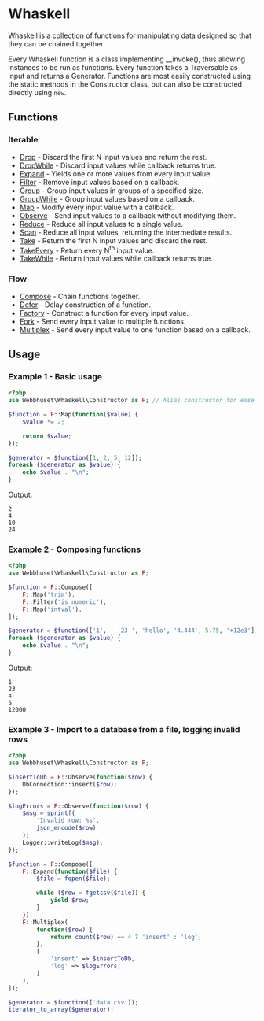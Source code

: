 # Whaskell

Whaskell is a collection of functions for manipulating data designed so that they can be chained together.

Every Whaskell function is a class implementing \_\_invoke(), thus allowing instances to be run as functions.
Every function takes a Traversable as input and returns a Generator.
Functions are most easily constructed using the static methods in the Constructor class, but can also be constructed directly using `new`.


## Functions

### Iterable

* [Drop](docs/functions/drop.md) - Discard the first N input values and return the rest.
* [DropWhile](docs/functions/drop-while.md) - Discard input values while callback returns true.
* [Expand](docs/functions/expand.md) - Yields one or more values from every input value.
* [Filter](docs/functions/filter.md) - Remove input values based on a callback.
* [Group](docs/functions/group.md) - Group input values in groups of a specified size.
* [GroupWhile](docs/functions/group-while.md) - Group input values based on a callback.
* [Map](docs/functions/map.md) - Modify every input value with a callback.
* [Observe](docs/functions/observe.md) - Send input values to a callback without modifying them.
* [Reduce](docs/functions/reduce.md) - Reduce all input values to a single value.
* [Scan](docs/functions/scan.md) - Reduce all input values, returning the intermediate results.
* [Take](docs/functions/take.md) - Return the first N input values and discard the rest.
* [TakeEvery](docs/functions/take-every.md) - Return every N<sup>th</sup> input value.
* [TakeWhile](docs/functions/take-while.md) - Return input values while callback returns true.


### Flow

* [Compose](docs/functions/compose.md)  - Chain functions together.
* [Defer](docs/functions/defer.md) - Delay construction of a function.
* [Factory](docs/functions/factory.md) - Construct a function for every input value.
* [Fork](docs/functions/fork.md) - Send every input value to multiple functions.
* [Multiplex](docs/functions/multiplex.md) - Send every input value to one function based on a callback.


## Usage

### Example 1 - Basic usage
```php
<?php
use Webbhuset\Whaskell\Constructor as F; // Alias constructor for ease of use.

$function = F::Map(function($value) {
    $value *= 2;

    return $value;
});

$generator = $function([1, 2, 5, 12]);
foreach ($generator as $value) {
    echo $value . "\n";
}
```

Output:
```
2
4
10
24
```


### Example 2 - Composing functions
```php
<?php
use Webbhuset\Whaskell\Constructor as F;

$function = F::Compose([
    F::Map('trim'),
    F::Filter('is_numeric'),
    F::Map('intval'),
]);

$generator = $function(['1', '  23 ', 'hello', '4.444', 5.75, '+12e3']);
foreach ($generator as $value) {
    echo $value . "\n";
}
```

Output:
```
1
23
4
5
12000
```


### Example 3 - Import to a database from a file, logging invalid rows
```php
<?php
use Webbhuset\Whaskell\Constructor as F;

$insertToDb = F::Observe(function($row) {
    DbConnection::insert($row);
});

$logErrors = F::Observe(function($row) {
    $msg = sprintf(
        'Invalid row: %s',
        json_encode($row)
    );
    Logger::writeLog($msg);
});

$function = F::Compose([
    F::Expand(function($file) {
        $file = fopen($file);

        while ($row = fgetcsv($file)) {
            yield $row;
        }
    }),
    F::Multiplex(
        function($row) {
            return count($row) == 4 ? 'insert' : 'log';
        },
        [
            'insert' => $insertToDb,
            'log' => $logErrors,
        ]
    ),
]);

$generator = $function(['data.csv']);
iterator_to_array($generator);
```
